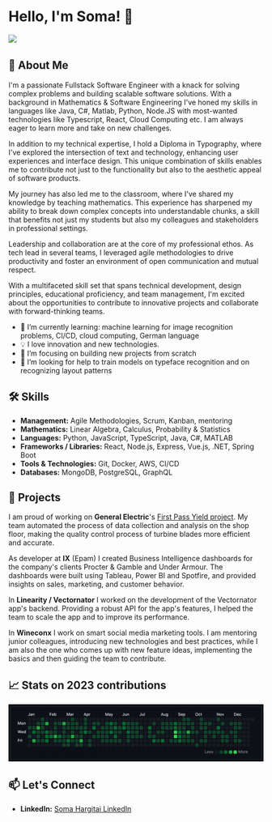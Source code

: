 # Hello, I'm Soma! 👋

<div align="left">
  <a href="SomaHargitai_CV_20241121.MD">
    <img src="https://img.shields.io/badge/-View_CV-4285F4?style=flat-square&logo=markdown&logoColor=white"/>
  </a>

</div>

## 🚀 About Me

I'm a passionate Fullstack Software Engineer with a knack for solving complex problems and building scalable software solutions. With a background in Mathematics & Software Engineering I've honed my skills in languages like Java, C#, Matlab, Python, Node.JS with most-wanted technologies like Typescript, React, Cloud Computing etc. I am always eager to learn more and take on new challenges.

In addition to my technical expertise, I hold a Diploma in Typography, where I've explored the intersection of text and technology, enhancing user experiences and interface design. This unique combination of skills enables me to contribute not just to the functionality but also to the aesthetic appeal of software products.

My journey has also led me to the classroom, where I've shared my knowledge by teaching mathematics. This experience has sharpened my ability to break down complex concepts into understandable chunks, a skill that benefits not just my students but also my colleagues and stakeholders in professional settings.

Leadership and collaboration are at the core of my professional ethos. As tech lead in several teams, I leveraged agile methodologies to drive productivity and foster an environment of open communication and mutual respect.

With a multifaceted skill set that spans technical development, design principles, educational proficiency, and team management, I'm excited about the opportunities to contribute to innovative projects and collaborate with forward-thinking teams.

- 🌱 I’m currently learning: machine learning for image recognition problems, CI/CD, cloud computing, German language
- 💡 I love innovation and new technologies.
- 🎯 I’m focusing on building new projects from scratch
- 🤝 I’m looking for help to train models on typeface recognition and on recognizing layout patterns

## 🛠 Skills

- **Management:** Agile Methodologies, Scrum, Kanban, mentoring
- **Mathematics:** Linear Algebra, Calculus, Probability & Statistics
- **Languages:** Python, JavaScript, TypeScript, Java, C#, MATLAB
- **Frameworks / Libraries:** React, Node.js, Express, Vue.js, .NET, Spring Boot
- **Tools & Technologies:** Git, Docker, AWS, CI/CD
- **Databases:** MongoDB, PostgreSQL, GraphQL

## 💼 Projects

I am proud of working on **General Electric**'s [First Pass Yield project](https://youtu.be/8zS5vb8QdP0?si=bp3iEeu2MHfnbs8c). My team automated the process of data collection and analysis on the shop floor, making the quality control process of turbine blades more efficient and accurate.

As developer at **IX** (Epam) I created Business Intelligence dashboards for the company's clients Procter & Gamble and Under Armour. The dashboards were built using Tableau, Power BI and Spotfire, and provided insights on sales, marketing, and customer behavior.

In **Linearity / Vectornator** I worked on the development of the Vectornator app's backend. Providing a robust API for the app's features, I helped the team to scale the app and to improve its performance.

In **Wineconx** I work on smart social media marketing tools. I am mentoring junior colleagues, introducing new technologies and best practices, while I am also the one who comes up with new feature ideas, implementing the basics and then guiding the team to contribute.

## 📈 Stats on 2023 contributions

![Soma's GitHub contributions](images/2023_contributions.png)

## 📫 Let's Connect

- **LinkedIn:** [Soma Hargitai LinkedIn](https://www.linkedin.com/in/soma-hargitai-48876b97/)
